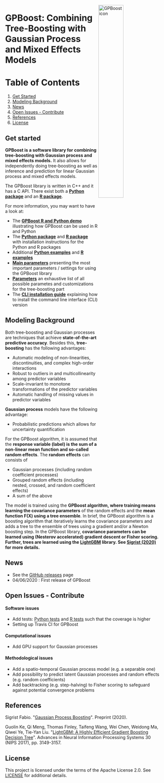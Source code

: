 <img src="https://github.com/fabsig/GPBoost/blob/master/gpboost_sticker.jpg?raw=true"
     alt="GPBoost icon"
     align = "right"
     width="40%" />
     
GPBoost: Combining Tree-Boosting with Gaussian Process and Mixed Effects Models
===============================================================================
     
# Table of Contents
1. [Get Started](#get-started)
2. [Modeling Background](#modeling-background)
3. [News](#news)
4. [Open Issues - Contribute](#open-issues---contribute)
5. [References](#references)
6. [License](#license)

## Get started
**GPBoost is a software library for combining tree-boosting with Gaussian process and mixed effects models.** It also allows for independently doing tree-boosting as well as inference and prediction for linear Gaussian process and mixed effects models. 

The GPBoost library is written in C++ and it has a C API. There exist both a [**Python package**](https://github.com/fabsig/GPBoost/tree/master/python-package) and an [**R package**](https://github.com/fabsig/GPBoost/tree/master/R-package).

For more information, you may want to have a look at:

* The [**GPBoost R and Python demo**](https://htmlpreview.github.io/?https://github.com/fabsig/GPBoost/blob/master/examples/GPBoost_demo.html) illustrating how GPBoost can be used in R and Python
* The [**Python package**](https://github.com/fabsig/GPBoost/tree/master/python-package) and [**R package**](https://github.com/fabsig/GPBoost/tree/master/R-package) with installation instructions for the Python and R packages
* Additional [**Python examples**](https://github.com/fabsig/GPBoost/tree/master/examples/python-guide) and [**R examples**](https://github.com/fabsig/GPBoost/tree/master/R-package/demo)
* [**Main parameters**](https://github.com/fabsig/GPBoost/blob/master/docs/Main_parameters.rst) presenting the most important parameters / settings for using the GPBoost library
* [**Parameters**](https://github.com/fabsig/GPBoost/blob/master/docs/Parameters.rst) an exhaustive list of all possible parametes and customizations for the tree-boosting part
* The [**CLI installation guide**](https://github.com/fabsig/GPBoost/blob/master/docs/Installation_guide.rst) explaining how to install the command line interface (CLI) version


## Modeling Background
Both tree-boosting and Gaussian processes are techniques that achieve **state-of-the-art predictive accuracy**. Besides this, **tree-boosting** has the following advantages: 

* Automatic modeling of non-linearities, discontinuities, and complex high-order interactions
* Robust to outliers in and multicollinearity among predictor variables
* Scale-invariant to monotone transformations of the predictor variables
* Automatic handling of missing values in predictor variables

**Gaussian process** models have the following advantage:

* Probabilistic predictions which allows for uncertainty quantification

For the GPBoost algorithm, it is assumed that the **response variable (label) is the sum of a non-linear mean function and so-called random effects**. The **random effects** can consists of

- Gaussian processes (including random coefficient processes)
- Grouped random effects (including nested, crossed, and random coefficient effects)
- A sum of the above

The model is trained using the **GPBoost algorithm, where training means learning the covariance parameters** of the random effects and the **mean function F(X) using a tree ensemble**. In brief, the GPBoost algorithm is a boosting algorithm that iteratively learns the covariance parameters and adds a tree to the ensemble of trees using a gradient and/or a Newton boosting step. In the GPBoost library, **covariance parameters can be learned using (Nesterov accelerated) gradient descent or Fisher scoring. Further, trees are learned using the [LightGBM](https://github.com/microsoft/LightGBM/) library. See [Sigrist (2020)](http://arxiv.org/abs/2004.02653) for more details.**

## News

* See the [GitHub releases](https://github.com/fabsig/GPBoost/releases) page
* 04/06/2020 : First release of GPBoost

## Open Issues - Contribute

#### Software issues
- Add tests: [Python tests](https://github.com/fabsig/GPBoost/tree/master/tests) and [R tests](https://github.com/fabsig/GPBoost/tree/master/R-package/tests) such that the coverage is higher
- Setting up Travis CI for GPBoost 

#### Computational issues
- Add GPU support for Gaussian processes

#### Methodological issues
- Add a spatio-temporal Gaussian process model (e.g. a separable one)
- Add possibility to predict latent Gaussian processes and random effects (e.g. random coefficients)
- Add backtracking (e.g. step-halving) to Fisher scoring to safeguard against potential convergence problems

## References

Sigrist Fabio. "[Gaussian Process Boosting](http://arxiv.org/abs/2004.02653)". Preprint (2020).

Guolin Ke, Qi Meng, Thomas Finley, Taifeng Wang, Wei Chen, Weidong Ma, Qiwei Ye, Tie-Yan Liu. "[LightGBM: A Highly Efficient Gradient Boosting Decision Tree](https://papers.nips.cc/paper/6907-lightgbm-a-highly-efficient-gradient-boosting-decision-tree)". Advances in Neural Information Processing Systems 30 (NIPS 2017), pp. 3149-3157.

## License

This project is licensed under the terms of the Apache License 2.0. See [LICENSE](https://github.com/fabsig/GPBoost/blob/master/LICENSE) for additional details.
